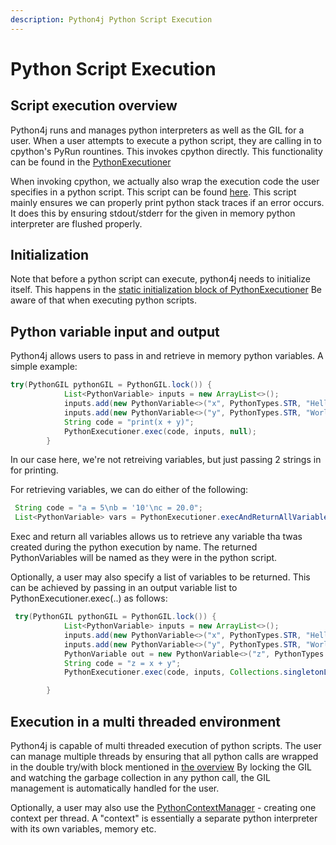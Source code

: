 ```yaml
---
description: Python4j Python Script Execution
---
```


# Python Script Execution

## Script execution overview

Python4j runs and manages python interpreters as well as the GIL for a user. When a user attempts to execute a python script, they are calling in to cpython's PyRun rountines. This invokes cpython directly. This functionality can be found in the [PythonExecutioner](https://github.com/eclipse/deeplearning4j/blob/master/python4j/python4j-core/src/main/java/org/nd4j/python4j/PythonExecutioner.java)

When invoking cpython, we actually also wrap the execution code the user specifies in a python script. This script can be found [here](https://github.com/eclipse/deeplearning4j/blob/master/python4j/python4j-core/src/main/resources/org/nd4j/python4j/pythonexec/pythonexec.py). This script mainly ensures we can properly print python stack traces if an error occurs. It does this by ensuring stdout/stderr for the given in memory python interpreter are flushed properly.

## Initialization

Note that before a python script can execute, python4j needs to initialize itself. This happens in the [static initialization block of PythonExecutioner](https://github.com/eclipse/deeplearning4j/blob/7c7f9db097e9f1ff45e137546cabe16b0ed9c78d/python4j/python4j-core/src/main/java/org/nd4j/python4j/PythonExecutioner.java#L51) Be aware of that when executing python scripts.

## Python variable input and output

Python4j allows users to pass in and retrieve in memory python variables. A simple example:

```java
try(PythonGIL pythonGIL = PythonGIL.lock()) {
            List<PythonVariable> inputs = new ArrayList<>();
            inputs.add(new PythonVariable<>("x", PythonTypes.STR, "Hello "));
            inputs.add(new PythonVariable<>("y", PythonTypes.STR, "World"));
            String code = "print(x + y)";
            PythonExecutioner.exec(code, inputs, null);
        }
```

In our case here, we're not retreiving variables, but just passing 2 strings in for printing.

For retrieving variables, we can do either of the following:

```java
 String code = "a = 5\nb = '10'\nc = 20.0";
 List<PythonVariable> vars = PythonExecutioner.execAndReturnAllVariables(code);
```

Exec and return all variables allows us to retrieve any variable tha twas created during the python execution by name. The returned PythonVariables will be named as they were in the python script.

Optionally, a user may also specify a list of variables to be returned. This can be achieved by passing in an output variable list to PythonExecutioner.exec(..) as follows:

```java
 try(PythonGIL pythonGIL = PythonGIL.lock()) {
            List<PythonVariable> inputs = new ArrayList<>();
            inputs.add(new PythonVariable<>("x", PythonTypes.STR, "Hello "));
            inputs.add(new PythonVariable<>("y", PythonTypes.STR, "World"));
            PythonVariable out = new PythonVariable<>("z", PythonTypes.STR);
            String code = "z = x + y";
            PythonExecutioner.exec(code, inputs, Collections.singletonList(out));

        }
```

## Execution in a multi threaded environment

Python4j is capable of multi threaded execution of python scripts. The user can manage multiple threads by ensuring that all python calls are wrapped in the double try/with block mentioned in [the overview](https://app.gitbook.com/s/-LsGrpMiOeoMSFYK0VJQ-714541269/python4j/overview) By locking the GIL and watching the garbage collection in any python call, the GIL management is automatically handled for the user.

Optionally, a user may also use the [PythonContextManager](https://github.com/eclipse/deeplearning4j/blob/master/python4j/python4j-core/src/main/java/org/nd4j/python4j/PythonContextManager.java) - creating one context per thread. A "context" is essentially a separate python interpreter with its own variables, memory etc.
